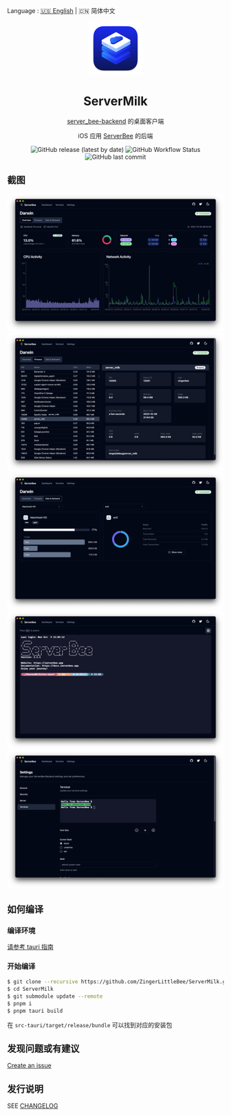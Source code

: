 Language : [🇺🇸 English](./README.md) | 🇨🇳 简体中文

<div align="center">
    <img src="./app-icon.png" alt="ServerMilk" width="128"/>
    <h1>ServerMilk</h1>
</div>

<div align="center">

[server_bee-backend](https://github.com/ZingerLittleBee/server_bee-backend) 的桌面客户端

iOS 应用 [ServerBee](https://apps.apple.com/us/app/serverbee/id6443553714) 的后端

![GitHub release (latest by date)](https://img.shields.io/github/v/release/ZingerLittleBee/ServerMilk?style=for-the-badge)
![GitHub Workflow Status](https://img.shields.io/github/actions/workflow/status/ZingerLittleBee/ServerMilk/release.yml?style=for-the-badge)
![GitHub last commit](https://img.shields.io/github/last-commit/ZingerLittleBee/ServerMilk?style=for-the-badge)

</div>

## 截图

![overview](./snapshot/desktop-overview.png)
![process](./snapshot/desktop-process.png)
![disk&network](./snapshot/desktop-disk&network.png)
![terminal](./snapshot/desktop-terminal.png)
![settings](./snapshot/desktop-settings.png)

## 如何编译

### 编译环境

[请参考 tauri 指南](https://tauri.app/zh-cn/v1/guides/getting-started/prerequisites)

### 开始编译

```bash
$ git clone --recursive https://github.com/ZingerLittleBee/ServerMilk.git
$ cd ServerMilk
$ git submodule update --remote
$ pnpm i
$ pnpm tauri build
```

在 `src-tauri/target/release/bundle` 可以找到对应的安装包

## 发现问题或有建议

[Create an issue](https://github.com/ZingerLittleBee/ServerMilk/issues)

## 发行说明

SEE [CHANGELOG](./CHANGELOG.md)
